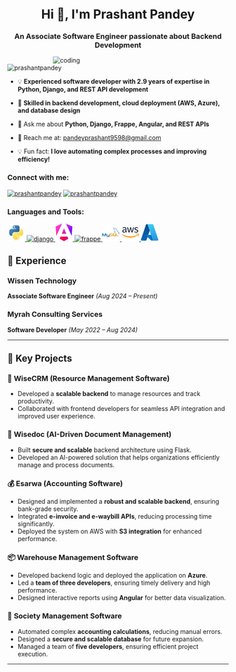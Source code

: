 <h1 align="center">Hi 👋, I'm Prashant Pandey</h1>

<h3 align="center">An Associate Software Engineer passionate about Backend Development</h3>

<img align="right" alt="coding" width="400" src="https://user-images.githubusercontent.com/55389276/140866485-8fb1c876-9a8f-4d6a-98dc-08c4981eaf70.gif">

<p align="left"> <img src="https://komarev.com/ghpvc/?username=prashantpandey" alt="prashantpandey" /> </p>

- 💡 **Experienced software developer with 2.9 years of expertise in Python, Django, and REST API development**

- 🔧 **Skilled in backend development, cloud deployment (AWS, Azure), and database design**

- 💬 Ask me about **Python, Django, Frappe, Angular, and REST APIs**

- 📧 Reach me at: [pandeyprashant9598@gmail.com](mailto:pandeyprashant9598@gmail.com)

- 💡 Fun fact: **I love automating complex processes and improving efficiency!**

<h3 align="left">Connect with me:</h3>
<p align="left">
<a href="https://github.com/Prashant9598" target="blank"><img align="center" src="https://cdn.jsdelivr.net/npm/simple-icons@3.0.1/icons/github.svg" alt="prashantpandey" height="30" width="40" /></a>
<a href="https://www.linkedin.com/in/prashantpandey" target="blank">
    <img align="center" src="https://raw.githubusercontent.com/rahuldkjain/github-profile-readme-generator/master/src/images/icons/Social/linked-in-alt.svg" alt="prashantpandey" height="30" width="40" />
</a>
</p>

<h3 align="left">Languages and Tools:</h3>
<p align="left">
    <a href="https://www.python.org" target="_blank"> <img src="https://raw.githubusercontent.com/devicons/devicon/master/icons/python/python-original.svg" alt="python" width="40" height="40"/> </a>
    <a href="https://www.djangoproject.com/" target="_blank"> <img src="https://upload.wikimedia.org/wikipedia/commons/7/75/Django_logo.svg" alt="django" width="40" height="40"/> </a>
    <a href="https://angular.io/" target="_blank"> <img src="https://raw.githubusercontent.com/devicons/devicon/master/icons/angular/angular-original.svg" alt="angular" width="40" height="40"/> </a>
    <a href="https://www.frappe.io/" target="_blank"> <img src="https://frappe.io/files/frappe-logo.png" alt="frappe" width="40" height="40"/> </a>
    <a href="https://www.mysql.com/" target="_blank"> <img src="https://raw.githubusercontent.com/devicons/devicon/master/icons/mysql/mysql-original-wordmark.svg" alt="mysql" width="40" height="40"/> </a>
    <a href="https://aws.amazon.com/" target="_blank"> <img src="https://raw.githubusercontent.com/devicons/devicon/master/icons/amazonwebservices/amazonwebservices-original-wordmark.svg" alt="aws" width="40" height="40"/> </a>
    <a href="https://azure.microsoft.com/" target="_blank"> <img src="https://raw.githubusercontent.com/devicons/devicon/master/icons/azure/azure-original.svg" alt="azure" width="40" height="40"/> </a>
</p>


## 💼 Experience  

### **Wissen Technology**  
**Associate Software Engineer** _(Aug 2024 – Present)_  

### **Myrah Consulting Services**  
**Software Developer** _(May 2022 – Aug 2024)_  

---

## 🔑 Key Projects  

### 🏢 **WiseCRM (Resource Management Software)**  
- Developed a **scalable backend** to manage resources and track productivity.  
- Collaborated with frontend developers for seamless API integration and improved user experience.  

### 📄 **Wisedoc (AI-Driven Document Management)**  
- Built **secure and scalable** backend architecture using Flask.  
- Developed an AI-powered solution that helps organizations efficiently manage and process documents.  

### 💰 **Esarwa (Accounting Software)**  
- Designed and implemented a **robust and scalable backend**, ensuring bank-grade security.  
- Integrated **e-invoice and e-waybill APIs**, reducing processing time significantly.  
- Deployed the system on AWS with **S3 integration** for enhanced performance.  

### 📦 **Warehouse Management Software**  
- Developed backend logic and deployed the application on **Azure**.  
- Led a **team of three developers**, ensuring timely delivery and high performance.  
- Designed interactive reports using **Angular** for better data visualization.  

### 🏡 **Society Management Software**  
- Automated complex **accounting calculations**, reducing manual errors.  
- Designed a **secure and scalable database** for future expansion.  
- Managed a team of **five developers**, ensuring efficient project execution.  

---
